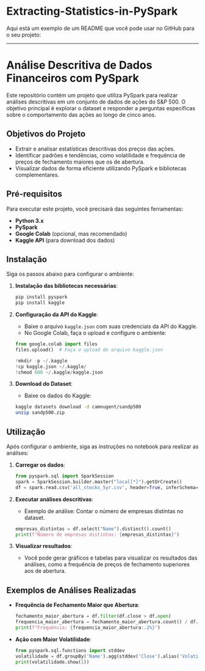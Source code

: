 # Extracting-Statistics-in-PySpark

Aqui está um exemplo de um README que você pode usar no GitHub para o seu projeto:

---

# Análise Descritiva de Dados Financeiros com PySpark

Este repositório contém um projeto que utiliza PySpark para realizar análises descritivas em um conjunto de dados de ações do S&P 500. O objetivo principal é explorar o dataset e responder a perguntas específicas sobre o comportamento das ações ao longo de cinco anos.

## Objetivos do Projeto

- Extrair e analisar estatísticas descritivas dos preços das ações.
- Identificar padrões e tendências, como volatilidade e frequência de preços de fechamento maiores que os de abertura.
- Visualizar dados de forma eficiente utilizando PySpark e bibliotecas complementares.

## Pré-requisitos

Para executar este projeto, você precisará das seguintes ferramentas:

- **Python 3.x**
- **PySpark**
- **Google Colab** (opcional, mas recomendado)
- **Kaggle API** (para download dos dados)

## Instalação

Siga os passos abaixo para configurar o ambiente:

1. **Instalação das bibliotecas necessárias**:
    ```bash
    pip install pyspark
    pip install kaggle
    ```

2. **Configuração da API do Kaggle**:
    - Baixe o arquivo `kaggle.json` com suas credenciais da API do Kaggle.
    - No Google Colab, faça o upload e configure o ambiente:
    ```python
    from google.colab import files
    files.upload()  # Faça o upload do arquivo kaggle.json

    !mkdir -p ~/.kaggle
    !cp kaggle.json ~/.kaggle/
    !chmod 600 ~/.kaggle/kaggle.json
    ```

3. **Download do Dataset**:
    - Baixe os dados do Kaggle:
    ```bash
    kaggle datasets download -d camnugent/sandp500
    unzip sandp500.zip
    ```

## Utilização

Após configurar o ambiente, siga as instruções no notebook para realizar as análises:

1. **Carregar os dados**:
    ```python
    from pyspark.sql import SparkSession
    spark = SparkSession.builder.master("local[*]").getOrCreate()
    df = spark.read.csv('all_stocks_5yr.csv', header=True, inferSchema=True)
    ```

2. **Executar análises descritivas**:
    - Exemplo de análise: Contar o número de empresas distintas no dataset.
    ```python
    empresas_distintas = df.select("Name").distinct().count()
    print(f"Número de empresas distintas: {empresas_distintas}")
    ```

3. **Visualizar resultados**:
    - Você pode gerar gráficos e tabelas para visualizar os resultados das análises, como a frequência de preços de fechamento superiores aos de abertura.

## Exemplos de Análises Realizadas

- **Frequência de Fechamento Maior que Abertura**:
    ```python
    fechamento_maior_abertura = df.filter(df.close > df.open)
    frequencia_maior_abertura = fechamento_maior_abertura.count() / df.count()
    print(f"Frequência: {frequencia_maior_abertura:.2%}")
    ```

- **Ação com Maior Volatilidade**:
    ```python
    from pyspark.sql.functions import stddev
    volatilidade = df.groupBy('Name').agg(stddev('Close').alias('Volatility')).orderBy('Volatility', ascending=False)
    print(volatilidade.show(1))
    ```

